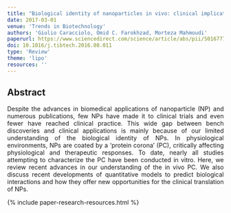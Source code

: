 ```yaml
---
title: "Biological identity of nanoparticles in vivo: clinical implications of the protein corona" 
date: 2017-03-01
venue: 'Trends in Biotechnology'
authors: 'Giulio Caracciolo, Omid C. Farokhzad, Morteza Mahmoudi'
paperurl: https://www.sciencedirect.com/science/article/abs/pii/S0167779916301494
doi: 10.1016/j.tibtech.2016.08.011
type: 'Review'
theme: 'lipo'
resources: ''
---
```


<h2> Abstract </h2>
<p align= "justify">
Despite the advances in biomedical applications of nanoparticle (NP) and numerous publications, few NPs have made it to clinical trials and even fewer have reached clinical practice. This wide gap between bench discoveries and clinical applications is mainly because of our limited understanding of the biological identity of NPs. In physiological environments, NPs are coated by a ‘protein corona’ (PC), critically affecting physiological and therapeutic responses. To date, nearly all studies attempting to characterize the PC have been conducted in vitro. Here, we review recent advances in our understanding of the in vivo PC. We also discuss recent developments of quantitative models to predict biological interactions and how they offer new opportunities for the clinical translation of NPs.

{% include paper-research-resources.html %}
